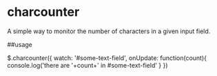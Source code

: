 # charcounter

A simple way to monitor the number of characters in a given input field.

##usage

$.charcounter({
               watch: '#some-text-field',
               onUpdate: function(count){
                 console.log('there are '+count+' in #some-text-field'
               }
              })

